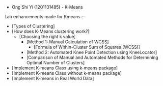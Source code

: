 - Ong Shi Yi (1201101485) - K-Means

Lab enhancements made for Kmeans :-

- [Types of Clustering]
- [How does K-Means clustering work?]
  - [Choosing the right k value]
    - [Method 1: Manual Calculation of WCSS]
      - [Formula of Within-Cluster Sum of Squares (WCSS)]
    - [Method 2: Automated Knee Point Detection using KneeLocator]
    - [Comparison of Manual and Automated Methods for Determining Optimal Number of Clusters]
- [Implement K-means Class using k-means package]
- [Implement K-means Class without k-means package]
- [Implement K-means in Real World Data]
